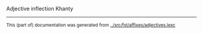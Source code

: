 Adjective inflection
Khanty








* * *
<small>This (part of) documentation was generated from [../src/fst/affixes/adjectives.lexc](http://github.com/giellalt/lang-kca/blob/main/../src/fst/affixes/adjectives.lexc)</small>